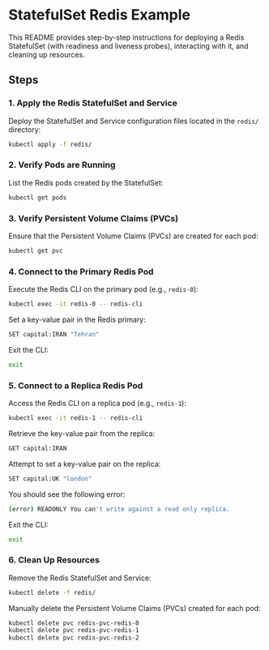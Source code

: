 # StatefulSet Redis Example

This README provides step-by-step instructions for deploying a Redis StatefulSet (with readiness and liveness probes), interacting with it, and cleaning up resources.


## Steps

### 1. Apply the Redis StatefulSet and Service
Deploy the StatefulSet and Service configuration files located in the `redis/` directory:
```bash
kubectl apply -f redis/
```

### 2. Verify Pods are Running
List the Redis pods created by the StatefulSet:
```bash
kubectl get pods
```

### 3. Verify Persistent Volume Claims (PVCs)
Ensure that the Persistent Volume Claims (PVCs) are created for each pod:
```bash
kubectl get pvc
```

### 4. Connect to the Primary Redis Pod
Execute the Redis CLI on the primary pod (e.g., `redis-0`):
```bash
kubectl exec -it redis-0 -- redis-cli
```
Set a key-value pair in the Redis primary:
```bash
SET capital:IRAN "Tehran"
```
Exit the CLI:
```bash
exit
```

### 5. Connect to a Replica Redis Pod
Access the Redis CLI on a replica pod (e.g., `redis-1`):
```bash
kubectl exec -it redis-1 -- redis-cli
```
Retrieve the key-value pair from the replica:
```bash
GET capital:IRAN
```
Attempt to set a key-value pair on the replica:
```bash
SET capital:UK "london"
```
You should see the following error:
```bash
(error) READONLY You can't write against a read only replica.
```
Exit the CLI:
```bash
exit
```

### 6. Clean Up Resources
Remove the Redis StatefulSet and Service:
```bash
kubectl delete -f redis/
```

Manually delete the Persistent Volume Claims (PVCs) created for each pod:
```bash
kubectl delete pvc redis-pvc-redis-0
kubectl delete pvc redis-pvc-redis-1
kubectl delete pvc redis-pvc-redis-2
```